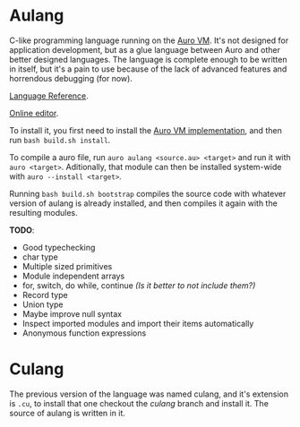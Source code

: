 # Aulang

C-like programming language running on the [Auro VM](https://gitlab.com/aurovm/spec#auro). It's not designed for application development, but as a glue language between Auro and other better designed languages. The language is complete enough to be written in itself, but it's a pain to use because of the lack of advanced features and horrendous debugging (for now).

[Language Reference](/aulang.md).

[Online editor](http://arnaud.com.ve/auro/?lang=aulang).

To install it, you first need to install the [Auro VM implementation](https://gitlab.com/aurovm/aurovm), and then run `bash build.sh install`.

To compile a auro file, run `auro aulang <source.au> <target>` and run it with `auro <target>`. Aditionally, that module can then be installed system-wide with `auro --install <target>`.

Running `bash build.sh bootstrap` compiles the source code with whatever version of aulang is already installed, and then compiles it again with the resulting modules.

**TODO**:

- Good typechecking
- char type
- Multiple sized primitives
- Module independent arrays
- for, switch, do while, continue *(Is it better to not include them?)*
- Record type
- Union type
- Maybe improve null syntax
- Inspect imported modules and import their items automatically
- Anonymous function expressions

# Culang

The previous version of the language was named culang, and it's extension is `.cu`, to install that one checkout the *culang* branch and install it. The source of aulang is written in it.
